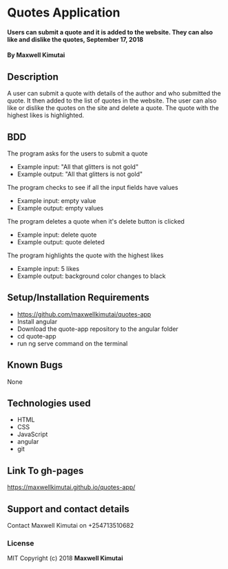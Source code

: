 # Quotes Application
#### Users can submit a quote and it is added to the website. They can also like and dislike the quotes, September 17, 2018
#### By **Maxwell Kimutai**
## Description
A user can submit a quote with details of the author and who submitted the quote. It then added to the list of quotes in the website. The user can also like or dislike the quotes on the site and delete a quote. The quote with the highest likes is highlighted.
## BDD
The program asks for the users to submit a quote
* Example input: "All that glitters is not gold"
* Example output: "All that glitters is not gold"

The program checks to see if all the input fields have values
* Example input: empty value
* Example output: empty values

The program deletes a quote when it's delete button is clicked
* Example input: delete quote
* Example output: quote deleted

The program highlights the quote with the highest likes
* Example input: 5 likes
* Example output: background color changes to black

## Setup/Installation Requirements
* https://github.com/maxwellkimutai/quotes-app
* Install angular
* Download the quote-app repository to the angular folder
* cd quote-app
* run ng serve command on the terminal
## Known Bugs
None
## Technologies used
* HTML
* CSS
* JavaScript
* angular
* git
## Link To gh-pages
https://maxwellkimutai.github.io/quotes-app/
## Support and contact details
Contact Maxwell Kimutai on +254713510682
### License
MIT
Copyright (c) 2018 **Maxwell Kimutai**

